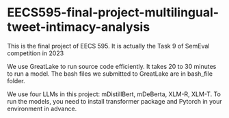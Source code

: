 # EECS595-final-project-multilingual-tweet-intimacy-analysis

This is the final project of EECS 595. It is actually the Task 9 of SemEval competition in 2023

We use GreatLake to run source code efficiently. It takes 20 to 30 minutes to run a model. The bash files we submitted to GreatLake are in bash_file folder.

We use four LLMs in this project: mDistillBert, mDeBerta, XLM-R, XLM-T. To run the models, you need to install transformer package and Pytorch in your environment in advance. 
